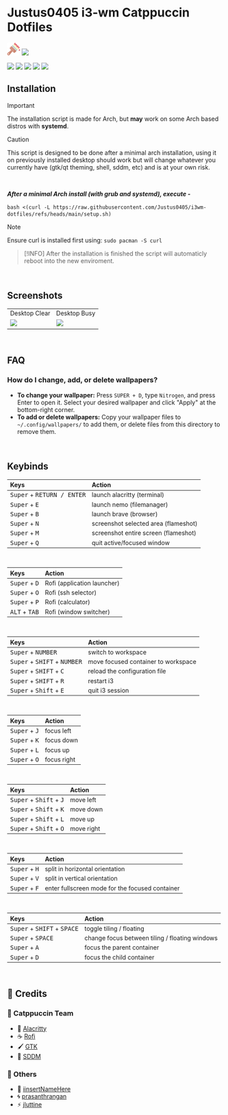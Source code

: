 # Justus0405 i3-wm Catppuccin Dotfiles

<img src="https://github.com/harilvfs/assets/blob/main/themes/themes.png" width="30" /> <img src="https://img.shields.io/badge/Theme-Catppuccin-blue?style=for-the-badge&color=7dc4e4&logoColor=D9E0EE&labelColor=1c1c29"> 

<img src="https://img.shields.io/github/issues/Justus0405/i3wm-dotfiles?style=for-the-badge&color=dbb6ed&logoColor=85e185&labelColor=1c1c29" /> <img src="https://img.shields.io/github/issues-pr/Justus0405/i3wm-dotfiles?style=for-the-badge&color=ef9f9c&logoColor=85e185&labelColor=1c1c29" /> <img src="https://img.shields.io/github/last-commit/Justus0405/i3wm-dotfiles?style=for-the-badge&logo=github&color=7dc4e4&logoColor=D9E0EE&labelColor=1c1c29"/> <img src="https://img.shields.io/github/stars/Justus0405/i3wm-dotfiles?style=for-the-badge&logo=apachespark&color=eed49f&logoColor=D9E0EE&labelColor=1c1c29"/> <img src="https://img.shields.io/github/forks/Justus0405/i3wm-dotfiles?style=for-the-badge&color=9dc3ea&logoColor=D9E0EE&labelColor=1c1c29" /> 
## Installation

> [!IMPORTANT]  
> The installation script is made for Arch,
> but **may** work on some Arch based distros with **systemd**.


> [!CAUTION]  
> This script is designed to be done after a minimal arch installation,
> using it on previously installed desktop should work but will change whatever you currently have (gtk/qt theming, shell, sddm, etc) and is at your own risk.
<br>

***After a minimal Arch install (with grub and systemd), execute -***

```shell
bash <(curl -L https://raw.githubusercontent.com/Justus0405/i3wm-dotfiles/refs/heads/main/setup.sh)
```
> [!NOTE]
> Ensure curl is installed first using:
> `sudo pacman -S curl`


> [!INFO]
> After the installation is finished the script will automaticly reboot into the new enviroment.
<br>

 
## Screenshots

<div align="center"><table><tr><td>Desktop Clear</td><td>Desktop Busy</td></tr><tr><td>
<img src="https://github.com/user-attachments/assets/aab7c2f2-4b72-44ab-9e21-b6cded4f98c2"/></td><td>
<img src="https://github.com/user-attachments/assets/8287e5f1-6152-4764-8f89-7e78c93212e5"/></td></tr>
</table></div>

<br>

## FAQ

### How do I change, add, or delete wallpapers?

- **To change your wallpaper:** Press `SUPER + D`, type `Nitrogen`, and press Enter to open it. Select your desired wallpaper and click "Apply" at the bottom-right corner.
- **To add or delete wallpapers:** Copy your wallpaper files to `~/.config/wallpapers/` to add them, or delete files from this directory to remove them.

<br>

## Keybinds

| Keys | Action |
| :--  | :-- |
| <kbd>Super</kbd> + <kbd>RETURN / ENTER</kbd> | launch alacritty (terminal)
| <kbd>Super</kbd> + <kbd>E</kbd> | launch nemo (filemanager)
| <kbd>Super</kbd> + <kbd>B</kbd> | launch brave (browser)
| <kbd>Super</kbd> + <kbd>N</kbd> | screenshot selected area (flameshot)
| <kbd>Super</kbd> + <kbd>M</kbd> | screenshot entire screen (flameshot)
| <kbd>Super</kbd> + <kbd>Q</kbd> | quit active/focused window

<br>

| Keys | Action |
| :--  | :-- |
| <kbd>Super</kbd> + <kbd>D</kbd> | Rofi (application launcher)
| <kbd>Super</kbd> + <kbd>O</kbd> | Rofi (ssh selector)
| <kbd>Super</kbd> + <kbd>P</kbd> | Rofi (calculator)
| <kbd>ALT</kbd> + <kbd>TAB</kbd> | Rofi (window switcher)

<br>

| Keys | Action |
| :--  | :-- |
| <kbd>Super</kbd> + <kbd>NUMBER</kbd> | switch to workspace
| <kbd>Super</kbd> + <kbd>SHIFT</kbd> + <kbd>NUMBER</kbd> | move focused container to workspace
| <kbd>Super</kbd> + <kbd>SHIFT</kbd> + <kbd>C</kbd> | reload the configuration file
| <kbd>Super</kbd> + <kbd>SHIFT</kbd> + <kbd>R</kbd> | restart i3
| <kbd>Super</kbd> + <kbd>Shift</kbd> + <kbd>E</kbd> | quit i3 session

<br>

| Keys | Action |
| :--  | :-- |
| <kbd>Super</kbd> + <kbd>J</kbd> | focus left
| <kbd>Super</kbd> + <kbd>K</kbd> | focus down
| <kbd>Super</kbd> + <kbd>L</kbd> | focus up
| <kbd>Super</kbd> + <kbd>O</kbd> | focus right

<br>

| Keys | Action |
| :--  | :-- |
| <kbd>Super</kbd> + <kbd>Shift</kbd> + <kbd>J</kbd> | move left
| <kbd>Super</kbd> + <kbd>Shift</kbd> + <kbd>K</kbd> | move down
| <kbd>Super</kbd> + <kbd>Shift</kbd> + <kbd>L</kbd> | move up
| <kbd>Super</kbd> + <kbd>Shift</kbd> + <kbd>O</kbd> | move right

<br>

| Keys | Action |
| :--  | :-- |
| <kbd>Super</kbd> + <kbd>H</kbd> | split in horizontal orientation
| <kbd>Super</kbd> + <kbd>V</kbd> | split in vertical orientation
| <kbd>Super</kbd> + <kbd>F</kbd> | enter fullscreen mode for the focused container

<br>

| Keys | Action |
| :--  | :-- |
| <kbd>Super</kbd> + <kbd>SHIFT</kbd> + <kbd>SPACE</kbd> | toggle tiling / floating
| <kbd>Super</kbd> + <kbd>SPACE</kbd> | change focus between tiling / floating windows
| <kbd>Super</kbd> + <kbd>A</kbd> | focus the parent container
| <kbd>Super</kbd> + <kbd>D</kbd> | focus the child container

<br>

## 🌟 Credits

### 🎨 Catppuccin Team  
- 🌸 [Alacritty](https://github.com/catppuccin/alacritty)  
- ☕ [Rofi](https://github.com/catppuccin/rofi)  
- 🖌️ [GTK](https://github.com/catppuccin/gtk)  
- 🌙 [SDDM](https://github.com/catppuccin/sddm)  

### 🌟 Others  
- 🛌 [iinsertNameHere](https://github.com/iinsertNameHere/catnap)  
- 🌀 [prasanthrangan](https://github.com/prasanthrangan/hyprdots)  
- ⚡ [jluttine](https://github.com/jluttine/rofi-power-menu)  

